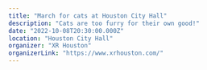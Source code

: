 ```yaml
---
title: "March for cats at Houston City Hall"
description: "Cats are too furry for their own good!"
date: "2022-10-08T20:30:00.000Z"
location: "Houston City Hall"
organizer: "XR Houston"
organizerLink: "https://www.xrhouston.com/"
---
```

